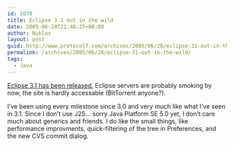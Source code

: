 ```yaml
---
id: 1070
title: Eclipse 3.1 out in the wild
date: 2005-06-28T21:48:25+00:00
author: Niklas
layout: post
guid: http://www.protocol7.com/archives/2005/06/28/eclipse-31-out-in-the-wild/
permalink: /archives/2005/06/28/eclipse-31-out-in-the-wild/
tags:
  - Java
---
```

<div class='microid-7444b21b26cf3b4c377ca62f806a0ec3de0bd31f'>
  <p>
    <a href="http://www.theserverside.com/news/thread.tss?thread_id=34870">Eclipse 3.1 has been released.</a> Eclipse servers are probably smoking by now, the site is hardly accessable (BitTorrent anyone?).
  </p>
  
  <p>
    I&#8217;ve been using every milestone since 3.0 and very much like what I&#8217;ve seen in 3.1. Since I don&#8217;t use J2S&#8230; sorry Java Platform SE 5.0 yet, I don&#8217;t care much about generics and friends. I do like the small things, like performance improvments, quick-filtering of the tree in Preferences, and the new CVS commit dialog.
  </p>
</div>